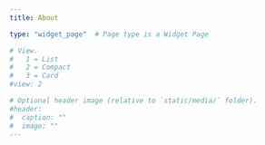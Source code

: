 ```yaml
---
title: About

type: "widget_page"  # Page type is a Widget Page

# View.
#   1 = List
#   2 = Compact
#   3 = Card
#view: 2

# Optional header image (relative to `static/media/` folder).
#header:
#  caption: ""
#  image: ""
---
```

